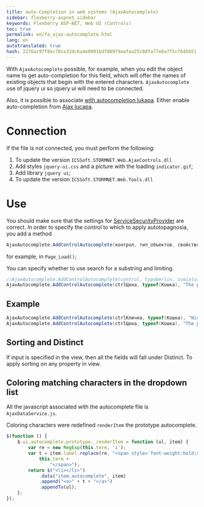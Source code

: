 ```yaml
--- 
title: auto-Completion in web systems (AjaxAutocomplete) 
sidebar: flexberry-aspnet_sidebar 
keywords: Flexberry ASP-NET, Web UI (Controls) 
toc: true 
permalink: en/fa_ajax-autocomplete.html 
lang: en 
autotranslated: true 
hash: 2276ac97f8ec78ce32dc6a4e0991bdf08979eafea25c0dfa77e6a7f5cf64bb51 
--- 
```


With `AjaxAutocomplete` possible, for example, when you edit the object name to get auto-completion for this field, which will offer the names of existing objects that begin with the entered characters. `AjaxAutocomplete` use of jquery ui so jquery ui will need to be connected. 

Also, it is possible to associate [with autocompletion lukapa](fa_link-ajax-autocomplete-ajax-lookup.html). Either enable auto-completion from [Ajax lucapa](fa_master-editor-ajax-lookup.html). 

# Connection 

If the file is not connected, you must perform the following: 
1. To update the version `ICSSoft.STORMNET.Web.AjaxControls.dll` 
2. Add styles `jquery-ui.css` and a picture with the loading `indicator.gif`; 
3. Add library `jquery ui`; 
4. To update the version `ICSSoft.STORMNET.Web.Tools.dll` 

# Use 

You should make sure that the settings for [ServiceSecurityProvider](fa_service-security-provider.html) are correct. 
In order to specify the control to which to apply autotopagnosia, you add a method 

```csharp
AjaxAutocomplete.AddControlAutocomplete(контрол, тип_объектов, свойство_объекта)
``` 

for example, in `Page_Load()`; 

You can specify whether to use search for a substring and limiting. 

```csharp
//AjaxAutocomplete.AddControlAutocomplete(control, typoberlin, svoistvakh, использовать_ли_поиск_по_подстроке, limit); 
AjaxAutocomplete.AddControlAutocomplete(ctrlЦена, typeof(Кошка), "The price", false, func2);
``` 

## Example 

```csharp
AjaxAutocomplete.AddControlAutocomplete(ctrlКличка, typeof(Кошка), "Nickname");
AjaxAutocomplete.AddControlAutocomplete(ctrlЦена, typeof(Кошка), "The price");
``` 

## Sorting and Distinct 

If input is specified in the view, then all the fields will fall under Distinct. To apply sorting on any property in view. 

## Coloring matching characters in the dropdown list 

All the javascript associated with the autocomplete file is `AjaxDataService.js`. 

Coloring characters were redefined `renderItem` the prototype autocomplete. 

```javascript
$(function () {
    $.ui.autocomplete.prototype._renderItem = function (ul, item) {
        var re = new RegExp(this.term, 'i');
        var t = item.label.replace(re, "<span style='font-weight:bold;color:Blue;'>" +
            this.term +
                "</span>");
        return $("<li></li>")
            .data("item.autocomplete", item)
            .append("<a>" + t + "</a>")
            .appendTo(ul);
    };
});
``` 



